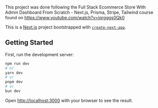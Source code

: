 This project was done following the Full Stack Ecommerce Store With Admin Dashboard From Scratch - Next.js, Prisma, Stripe, Tailwind course found on https://www.youtube.com/watch?v=iqrgggs0Qk0

This is a [Next.js](https://nextjs.org/) project bootstrapped with [`create-next-app`](https://github.com/vercel/next.js/tree/canary/packages/create-next-app).

## Getting Started

First, run the development server:

```bash
npm run dev
# or
yarn dev
# or
pnpm dev
# or
bun dev
```

Open [http://localhost:3000](http://localhost:3000) with your browser to see the result.
